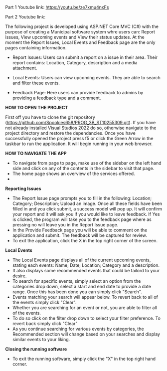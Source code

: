Part 1 Youtube link: https://youtu.be/ze7xmu4nxFs 

Part 2 Youtube link: 

The following project is developed using ASP.NET Core MVC (C#) with the purpose of creating a Municipal software system whre users can: Report issues, View upcoming events and View their status updates. At the moment the Report Issues, Local Events and Feedback page are the only pages containing information.

- Report Issues: Users can submit a report on a issue in their area. Their report contains: Location, Category, description and a media attachment.

- Local Events: Users can view upcoming events. They are able to search and filter these events.
  
- Feedback Page: Here users can provide feedback to admins by providing a feedback type and a comment. 

**HOW TO OPEN THE PROJECT**

First off you have to clone the git repository (https://github.com/Spookies658/PROG_3B_ST10255309.git). If you have not already installed Visual Studios 2022 do so, otherwise navigate to the project directory and restore the dependancies. Once you have successfully opened the project press f5 or click the Green Arrow  in the taskbar to run the application. It will begin running in your web browser.

**HOW TO NAVIGATE THE APP**
- To navigate from page to page, make use of the sidebar on the left hand side and click on any of the contents in the sidebar to visit that page.
- The home page shows an overview of the services offered.
- 
**Reporting Issues**
- The Report Issue page prompts you to fill in the following: Location; Category; Description; Upload an image. Once all these fields have been filled in and you click submit, a success model will pop up. It will confirm your report and it will ask you if you would like to leave feedback. If Yes is clicked, the program will take you to the feedback page where as pressing no will leave you in the Report Issue page.
- In the Provide Feedback page you will be able to comment on the application and submit. The feedback will be captured for review.
- To exit the application, click the X in the top right corner of the screen.

**Local Events**
- The Local Events page displays all of the current upcoming events, stating each events: Name; Date; Location; Category and a description.
- It also displays some recommended events that could be tailord to your desire.
- To search for specific events, simply select an option from the categories drop down, select a start and end date to provide a date range. Once this has been done you can simply click "Search".
- Events matching your search will appear below. To revert back to all of the events simply click "Clear".
- Whether you are searching for an event or not, you are able to filter all of the events.
- To do so click on the filter drop down to select your filter preference. To revert back simply click "Clear"
- As you continue searching for various events by categories, the Recommended section will change based on your searches and display similar events to your liking.

**Closing the running software**
- To exit the running software, simply click the "X" in the top right hand corner.
